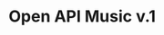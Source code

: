 # Open API Music v.1

<!-- <p>This api app is created using : </p>

- [Hapi](https://hapi.dev/tutorials/gettingstarted/?lang=en_US)
- [nanoId](https://www.npmjs.com/package/nanoid)
- [Joi](https://joi.dev/)
- [dotenv](https://www.dotenv.org/)

<p>Before use this API you can run this command : </p>

```bash
$ npm install
```

<p>If you has running the command , next you can running this application using several commands</p>

```bash
$ npm run start
``` -->
